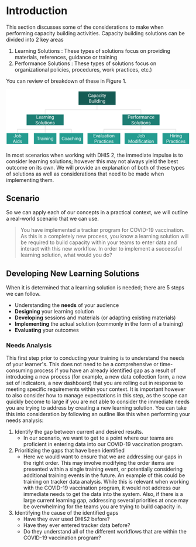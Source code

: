 # Introduction

This section discusses some of the considerations to make when performing capacity building activities. Capacity building solutions can be divided into 2 key areas

1. Learning Solutions : These types of solutions focus on providing materials, references, guidance or training
2. Performance Solutions : These types of solutions focus on organizational policies, procedures, work practices, etc.)

You can review of breakdown of these in Figure 1.

![capacity_building_diagram](resources\images\capacity_building_diagram.png)


In most scenarios when working with DHIS 2, the immediate impulse is to consider learning solutions; however this may not always yield the best outcome on its own. We will provide an explanation of both of these types of solutions as well as considerations that need to be made when implementing them.

## Scenario

So we can apply each of our concepts in a practical context, we will outline a real-world scenario that we can use.

> You have implemented a tracker program for COVID-19 vaccination. As this is a completely new process, you know a learning solution will be required to build capacity within your teams to enter data and interact with this new workflow. In order to implement a successful learning solution, what would you do?

## Developing New Learning Solutions

When it is determined that a learning solution is needed; there are 5 steps we can follow.

* Understanding the **needs** of your audience
* **Designing** your learning solution
* **Developing** sessions and materials (or adapting existing materials)
* **Implementing** the actual solution (commonly in the form of a training)
* **Evaluating** your outcomes

### Needs Analysis

This first step prior to conducting your training is to understand the needs of your learner's. This does not need to be a comprehensive or time-consuming process if you have an already identified gap as a result of introducing a new process (for example, a new data collection form, a new set of indicators, a new dashboard) that you are rolling out in response to meeting specific requirements within your context. It is important however to also consider how to manage expectations in this step, as the scope can quickly become to large if you are not able to consider the immediate needs you are trying to address by creating a new learning solution. You can take this into consideration by following an outline like this when performing your needs analysis:

1. Identify the gap between current and desired results. 
    * In our scenario, we want to get to a point where our teams are proficient in entering data into our COVID-19 vaccination program. 
2. Prioritizing the gaps that have been identified
   * Here we would want to ensure that we are addressing our gaps in the right order. This may involve modifying the order items are presented within a single training event, or potentially considering additional training events in the future. An example of this could be training on tracker data analysis. While this is relevant when working with the COVID-19 vaccination program, it would not address our immediate needs to get the data into the system. Also, if there is a large current learning gap, addressing several priorities at once may be overwhelming for the teams you are trying to build capacity in.
3. Identifying the cause of the identified gaps
      * Have they ever used DHIS2 before?
      * Have they ever entered tracker data before?
      * Do they understand all of the different workflows that are within the COVID-19 vaccination program?